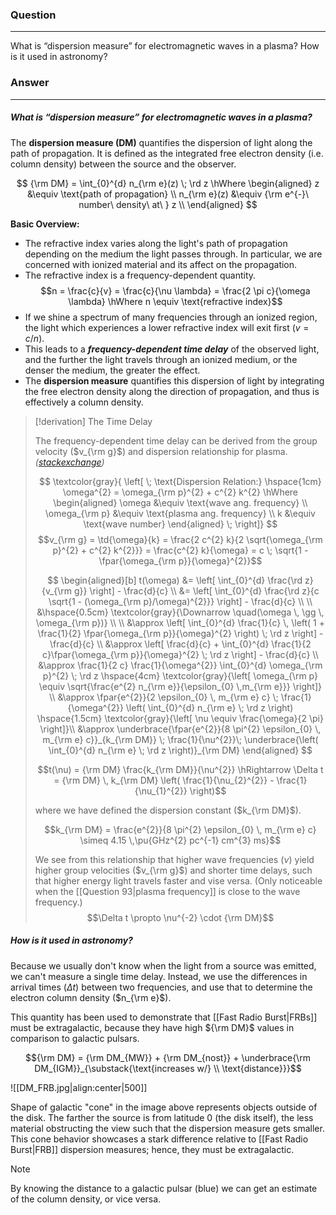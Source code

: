 ### Question
---
What is “dispersion measure” for electromagnetic waves in a plasma? How is it used in astronomy?

### Answer
---
##### What is “dispersion measure” for electromagnetic waves in a plasma?

The **dispersion measure (DM)** quantifies the dispersion of light along the path of propagation. It is defined as the integrated free electron density (i.e. column density) between the source and the observer.

$$
{\rm DM} = \int_{0}^{d} n_{\rm e}(z) \; \rd z
\hWhere
\begin{aligned}
	z &\equiv \text{path of propagation} \\
	n_{\rm e}(z) &\equiv {\rm e^{-}\ number\ density\ at\ } z \\
\end{aligned}
$$

**Basic Overview:**
- The refractive index varies along the light's path of propagation depending on the medium the light passes through. In particular, we are concerned with ionized material and its affect on the propagation.
- The refractive index is a frequency-dependent quantity. $$n = \frac{c}{v} = \frac{c}{\nu \lambda} = \frac{2 \pi c}{\omega \lambda} \hWhere n \equiv \text{refractive index}$$
- If we shine a spectrum of many frequencies through an ionized region, the light which experiences a lower refractive index will exit first ($v = c/n$).
- This leads to a ***frequency-dependent time delay*** of the observed light, and the further the light travels through an ionized medium, or the denser the medium, the greater the effect.
- The **dispersion measure** quantifies this dispersion of light by integrating the free electron density along the direction of propagation, and thus is effectively a column density.

> [!derivation] The Time Delay
> 
> The frequency-dependent time delay can be derived from the group velocity ($v_{\rm g}$) and dispersion relationship for plasma. *([stackexchange](https://astronomy.stackexchange.com/questions/37100/how-to-determine-arrival-time-delay-given-dispersion-measure))*
> 
> $$
> \textcolor{gray}{ \left[ \; 
> \text{Dispersion Relation:} \hspace{1cm} \omega^{2} = \omega_{\rm p}^{2} + c^{2} k^{2}
> \hWhere
> \begin{aligned}
> 	\omega &\equiv \text{wave ang. frequency} \\
> 	\omega_{\rm p} &\equiv \text{plasma ang. frequency} \\
> 	k &\equiv \text{wave number}
> \end{aligned}
> \; \right]}
> $$
> $$v_{\rm g} = \td{\omega}{k} = \frac{2 c^{2} k}{2 \sqrt{\omega_{\rm p}^{2} + c^{2} k^{2}}} = \frac{c^{2} k}{\omega} = c \; \sqrt{1 - \fpar{\omega_{\rm p}}{\omega}^{2}}$$
> 
> $$
> \begin{aligned}[b]
> 	t(\omega) &= \left[ \int_{0}^{d} \frac{\rd z}{v_{\rm g}} \right] - \frac{d}{c} \\
> 	&= \left[ \int_{0}^{d} \frac{\rd z}{c \sqrt{1 - (\omega_{\rm p}/\omega)^{2}}} \right] - \frac{d}{c} \\
> 	\\
> 	&\hspace{0.5cm} \textcolor{gray}{\Downarrow \quad(\omega \, \gg \, \omega_{\rm p})} \\
> 	\\
> 	&\approx \left[ \int_{0}^{d} \frac{1}{c} \, \left( 1 + \frac{1}{2} \fpar{\omega_{\rm p}}{\omega}^{2} \right) \; \rd z \right] - \frac{d}{c} \\
> 	&\approx \left[ \frac{d}{c} + \int_{0}^{d} \frac{1}{2 c}\fpar{\omega_{\rm p}}{\omega}^{2} \; \rd z \right] - \frac{d}{c} \\
> 	&\approx \frac{1}{2 c} \frac{1}{\omega^{2}} \int_{0}^{d} \omega_{\rm p}^{2} \; \rd z \hspace{4cm} \textcolor{gray}{\left[ \omega_{\rm p} \equiv \sqrt{\frac{e^{2} n_{\rm e}}{\epsilon_{0} \,m_{\rm e}}} \right]} \\
> 	&\approx \fpar{e^{2}}{2 \epsilon_{0} \, m_{\rm e} c} \; \frac{1}{\omega^{2}} \left( \int_{0}^{d} n_{\rm e} \; \rd z \right) \hspace{1.5cm} \textcolor{gray}{\left[ \nu \equiv \frac{\omega}{2 \pi} \right]}\\
> 	&\approx \underbrace{\fpar{e^{2}}{8 \pi^{2} \epsilon_{0} \, m_{\rm e} c}}_{k_{\rm DM}} \; \frac{1}{\nu^{2}}\; \underbrace{\left( \int_{0}^{d} n_{\rm e} \; \rd z \right)}_{\rm DM}
> \end{aligned}
> $$
> 
> $$t(\nu) = {\rm DM} \frac{k_{\rm DM}}{\nu^{2}} \hRightarrow \Delta t = {\rm DM} \, k_{\rm DM} \left( \frac{1}{\nu_{2}^{2}} - \frac{1}{\nu_{1}^{2}} \right)$$
> 
> where we have defined the dispersion constant ($k_{\rm DM}$). 
> 
> $$k_{\rm DM} = \frac{e^{2}}{8 \pi^{2} \epsilon_{0} \, m_{\rm e} c} \simeq 4.15 \,\pu{GHz^{2} pc^{-1} cm^{3} ms}$$
> 
> We see from this relationship that higher wave frequencies ($\nu$) yield higher group velocities ($v_{\rm g}$) and shorter time delays, such that higher energy light travels faster and vise versa. (Only noticeable when the [[Question 93|plasma frequency]] is close to the wave frequency.)
> $$\Delta t \propto \nu^{-2} \cdot {\rm DM}$$

##### How is it used in astronomy?

Because we usually don't know when the light from a source was emitted, we can't measure a single time delay. Instead, we use the differences in arrival times ($\Delta t$) between two frequencies, and use that to determine the electron column density ($n_{\rm e}$).

This quantity has been used to demonstrate that [[Fast Radio Burst|FRBs]] must be extragalactic, because they have high ${\rm DM}$ values in comparison to galactic pulsars.

$${\rm DM} = {\rm DM_{MW}} + {\rm DM_{nost}} + \underbrace{\rm DM_{IGM}}_{\substack{\text{increases w/} \\ \text{distance}}}$$

![[DM_FRB.jpg|align:center|500]]

Shape of galactic "cone" in the image above represents objects outside of the disk. The farther the source is from latitude 0 (the disk itself), the less material obstructing the view such that the dispersion measure gets smaller. This cone behavior showcases a stark difference relative to [[Fast Radio Burst|FRB]] dispersion measures; hence, they must be extragalactic.

> [!note] 
> By knowing the distance to a galactic pulsar (blue) we can get an estimate of the column density, or vice versa.